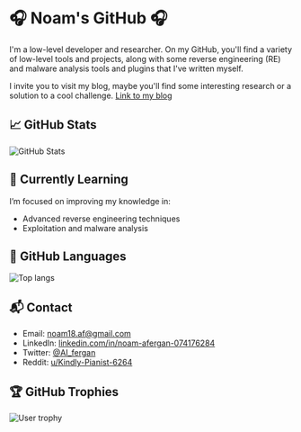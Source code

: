 # 🎧 Noam's GitHub 🎧
I'm a low-level developer and researcher. On my GitHub, you'll find a variety of low-level tools and projects, along with some reverse engineering (RE) and malware analysis tools and plugins that I've written myself.

I invite you to visit my blog, maybe you'll find some interesting research or a solution to a cool challenge.
[Link to my blog](https://sm4ug.github.io)

## 📈 GitHub Stats
![GitHub Stats](https://github-readme-stats.vercel.app/api?username=sm4ug&theme=dark&show_icons=true)

## 🌱 Currently Learning
I’m focused on improving my knowledge in:
- Advanced reverse engineering techniques
- Exploitation and malware analysis

## 📝 GitHub Languages
![Top langs](https://github-readme-stats.vercel.app/api/top-langs/?username=sm4ug&layout=donut&theme=dark)

## 📬 Contact
- Email: [noam18.af@gmail.com](mailto:noam18.af@gmail.com)
- LinkedIn: [linkedin.com/in/noam-afergan-074176284](https://www.linkedin.com/in/noam-afergan-074176284/)
- Twitter: [@AI_fergan](https://x.com/AI_fergan)
- Reddit: [u/Kindly-Pianist-6264](https://www.reddit.com/user/Kindly-Pianist-6264/)

## 🏆 GitHub Trophies
![User trophy](https://github-profile-trophy.vercel.app/?username=sm4ug&column=4&margin-w=15&margin-h=15&theme=dracula)
